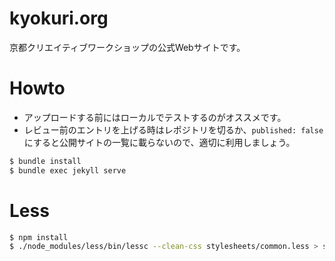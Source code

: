 kyokuri.org
================

京都クリエイティブワークショップの公式Webサイトです。

Howto
===============

- アップロードする前にはローカルでテストするのがオススメです。
- レビュー前のエントリを上げる時はレポジトリを切るか、`published: false`にすると公開サイトの一覧に載らないので、適切に利用しましょう。

```sh
$ bundle install
$ bundle exec jekyll serve
```

Less
===============
```sh
$ npm install
$ ./node_modules/less/bin/lessc --clean-css stylesheets/common.less > stylesheets/common.less.css
```
